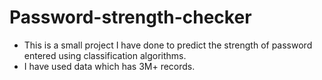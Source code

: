 # Password-strength-checker
- This is a small project I have done to predict the strength of password entered using classification algorithms.
- I have used data which has 3M+ records.
